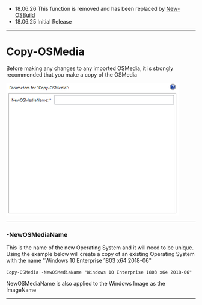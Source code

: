 * 18.06.26 This function is removed and has been replaced by [New-OSBuild](/osmedia/reference/new-osbuild.md)
* 18.06.25 Initial Release

---


# Copy-OSMedia


Before making any changes to any imported OSMedia, it is strongly recommended that you make a copy of the OSMedia

![](/assets/2018-06-22_15-28-13.png)

---

### -NewOSMediaName

This is the name of the new Operating System and it will need to be unique.  Using the example below will create a copy of an existing Operating System with the name "Windows 10 Enterprise 1803 x64 2018-06"

```
Copy-OSMedia -NewOSMediaName "Windows 10 Enterprise 1803 x64 2018-06"
```

NewOSMediaName is also applied to the Windows Image as the ImageName

---



